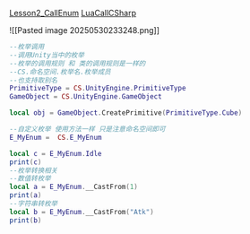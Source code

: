 [Lesson2_CallEnum](file:///D:/Obsidian%20Unity/Unity/%E7%83%AD%E6%9B%B4%E6%96%B0%E6%96%B9%E6%A1%88/Assets/Lua/xLua/Lesson2_CallEnum.lua)
[LuaCallCSharp](file:///D:/Obsidian%20Unity/Unity/%E7%83%AD%E6%9B%B4%E6%96%B0%E6%96%B9%E6%A1%88/Assets/Scripts/LuaCallCS/LuaCallCSharp.cs)

![[Pasted image 20250530233248.png]]

```lua
--枚举调用 
--调用Unity当中的枚举
--枚举的调用规则 和 类的调用规则是一样的
--CS.命名空间.枚举名.枚举成员
--也支持取别名 
PrimitiveType = CS.UnityEngine.PrimitiveType
GameObject = CS.UnityEngine.GameObject

local obj = GameObject.CreatePrimitive(PrimitiveType.Cube)

--自定义枚举 使用方法一样 只是注意命名空间即可
E_MyEnum =  CS.E_MyEnum

local c = E_MyEnum.Idle
print(c)
--枚举转换相关
--数值转枚举
local a = E_MyEnum.__CastFrom(1)
print(a)
--字符串转枚举
local b = E_MyEnum.__CastFrom("Atk")
print(b)
```